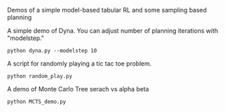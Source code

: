 Demos of a simple model-based tabular RL and some sampling based planning

A simple demo of Dyna. You can adjust number of planning iterations with "modelstep."
```
python dyna.py --modelstep 10
```

A script for randomly playing a tic tac toe problem.
```
python random_play.py
```

A demo of Monte Carlo Tree serach vs alpha beta 
```
python MCTS_demo.py
```


